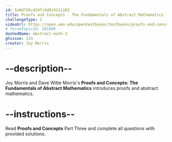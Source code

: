 ```yaml
---
id: 5a9d726c424fi9d0i9111103
title: Proofs and Concepts - The Fundamentals of Abstract Mathematics - Part 3
challengeType: 2
videoUrl: https://open.umn.edu/opentextbooks/textbooks/proofs-and-concepts-the-fundamentals-of-abstract-mathematics
# forumTopicId: 301086
dashedName: abstract-math-3
ghissue: 133
creator: Joy Morris 
---
```


# --description--

Joy Morris and Dave Witte Morris's __Proofs and Concepts: The Fundamentals of Abstract Mathematics__ introduces proofs and abstract mathematics.

# --instructions--

Read __Proofs and Concepts__ Part Three and complete all questions with provided solutions.